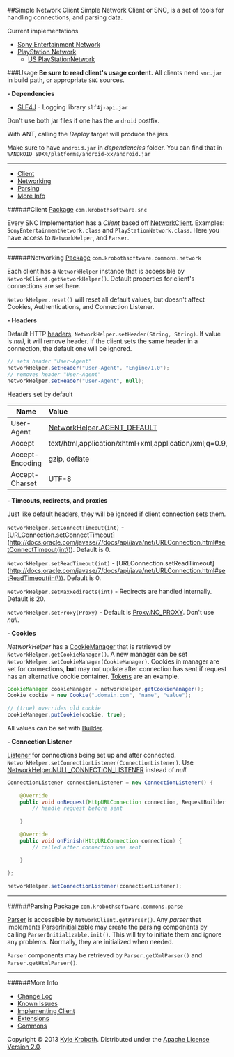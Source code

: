##Simple Network Client
Simple Network Client or SNC, is a set of tools for handling connections, and parsing data.

Current implementations
* [Sony Entertainment Network](https://github.com/KrobothSoftware/SimpleNetworkClient/wiki/Sony-Entertainment-Network)
 * [PlayStation Network](https://github.com/KrobothSoftware/SimpleNetworkClient/wiki/PlayStation-Network)
     * [US PlayStationNetwork](https://github.com/KrobothSoftware/SimpleNetworkClient/wiki/US-PlayStation-Network)

###Usage
**Be sure to read client's usage content.** All clients need `snc.jar` in build path, or appropriate `SNC` sources.

**- Dependencies**

* [SLF4J](http://www.slf4j.org/) - Logging library `slf4j-api.jar`

Don't use both jar files if one has the `android` postfix.

With ANT, calling the *Deploy* target will produce the jars.

Make sure to have `android.jar` in _dependencies_ folder. You can find that in `%ANDROID_SDK%/platforms/android-xx/android.jar`

***
* [Client](#client)
* [Networking](#networking)
* [Parsing](#parsing)
* [More Info](#more-info)


######Client
[Package](http://krobothsoftware.github.io/SimpleNetworkClient/javadoc/com/krobothsoftware/snc/package-summary.html) `com.krobothsoftware.snc`

Every SNC Implementation has a _Client_ based off [NetworkClient](http://krobothsoftware.github.io/SimpleNetworkClient/javadoc/com/krobothsoftware/snc/NetworkClient.html). Examples: `SonyEntertainmentNetwork.class` and `PlayStationNetwork.class`. Here you have access to `NetworkHelper`, and `Parser`.
***

######Networking
[Package](http://krobothsoftware.github.io/SimpleNetworkClient/javadoc/com/krobothsoftware/commons/network/package-summary.html) `com.krobothsoftware.commons.network` 

Each client has a `NetworkHelper` instance that is accessible by `NetworkClient.getNetworkHelper()`. Default properties for client's connections are set here.

`NetworkHelper.reset()` will reset all default values, but doesn't affect Cookies, Authentications, and Connection Listener.

**- Headers**

Default HTTP [headers](http://en.wikipedia.org/wiki/List_of_HTTP_header_fields). `NetworkHelper.setHeader(String, String)`. If value is _null_, it will remove header. If the client sets the same header in a connection, the default one will be ignored.
```java
// sets header "User-Agent"
networkHelper.setHeader("User-Agent", "Engine/1.0");
// removes header "User-Agent"
networkHelper.setHeader("User-Agent", null);
```
Headers set by default

| Name            | Value
|-----------------|:--------------------|
| User-Agent      | [NetworkHelper.AGENT_DEFAULT](http://krobothsoftware.github.io/SimpleNetworkClient/javadoc/com/krobothsoftware/commons/network/NetworkHelper.html#AGENT_DEFAULT)
| Accept          | text/html,application/xhtml+xml,application/xml;q=0.9,*/*;q=0.8
| Accept-Encoding | gzip, deflate
| Accept-Charset  | UTF-8

**- Timeouts, redirects, and proxies**

Just like default headers, they will be ignored if client connection sets them.

`NetworkHelper.setConnectTimeout(int)` - [URLConnection.setConnectTimeout](http://docs.oracle.com/javase/7/docs/api/java/net/URLConnection.html#setConnectTimeout(int\)). Default is 0.

`NetworkHelper.setReadTimeout(int)` - [URLConnection.setReadTimeout](http://docs.oracle.com/javase/7/docs/api/java/net/URLConnection.html#setReadTimeout(int\)). Default is 0.

`NetworkHelper.setMaxRedirects(int)` - Redirects are handled internally. Default is 20.

`NetworkHelper.setProxy(Proxy)` - Default is [Proxy.NO_PROXY](http://docs.oracle.com/javase/1.5.0/docs/api/java/net/Proxy.html#NO_PROXY). Don't use _null_.

**- Cookies**

_NetworkHelper_ has a [CookieManager](http://krobothsoftware.github.io/SimpleNetworkClient/javadoc/com/krobothsoftware/commons/network/CookieManager.html) that is retrieved by `NetworkHelper.getCookieManager()`. A new manager can be set `NetworkHelper.setCookieManager(CookieManager)`. Cookies in manager are set for connections, **but** may not update after connection has sent if request has an alternative cookie container. [Tokens](http://krobothsoftware.github.io/SimpleNetworkClient/javadoc/com/krobothsoftware/snc/Token.html) are an example. 
```java
CookieManager cookieManager = networkHelper.getCookieManager();
Cookie cookie = new Cookie(".domain.com", "name", "value");
		
// (true) overrides old cookie
cookieManager.putCookie(cookie, true);
```
All values can be set with [Builder](http://krobothsoftware.github.io/SimpleNetworkClient/javadoc/com/krobothsoftware/commons/network/value/Cookie.Builder.html).

**- Connection Listener**

[Listener](http://krobothsoftware.github.io/SimpleNetworkClient/javadoc/com/krobothsoftware/commons/network/ConnectionListener.html) for connections being set up and after connected. `NetworkHelper.setConnectionListener(ConnectionListener)`. Use [NetworkHelper.NULL\_CONNECTION\_LISTENER](http://krobothsoftware.github.io/SimpleNetworkClient/javadoc/com/krobothsoftware/commons/network/NetworkHelper.html#NULL_CONNECTION_LISTENER) instead of _null_.
```java
ConnectionListener connectionListener = new ConnectionListener() {
			
	@Override
	public void onRequest(HttpURLConnection connection, RequestBuilder builder) {
		// handle request before sent
				
	}
			
	@Override
	public void onFinish(HttpURLConnection connection) {
		// called after connection was sent
				
	}
	
};
		
networkHelper.setConnectionListener(connectionListener);
```
***
######Parsing
[Package](http://krobothsoftware.github.io/SimpleNetworkClient/javadoc/com/krobothsoftware/commons/parse/package-summary.html) `com.krobothsoftware.commons.parse`

[Parser](http://krobothsoftware.github.io/SimpleNetworkClient/javadoc/com/krobothsoftware/commons/parse/Parser.html) is accessible by `NetworkClient.getParser()`. Any _parser_ that implements [ParserInitializable](http://krobothsoftware.github.io/SimpleNetworkClient/javadoc/com/krobothsoftware/commons/parse/ParserInitializable.html) may create the parsing components by calling `ParserInitializable.init()`. This will try to initiate them and ignore any problems. Normally, they are initialized when needed.

`Parser` components may be retrieved by `Parser.getXmlParser()` and `Parser.getHtmlParser()`. 
***

######More Info
* [Change Log](https://github.com/KrobothSoftware/SimpleNetworkClient/wiki/Change-Log)
* [Known Issues](https://github.com/KrobothSoftware/SimpleNetworkClient/wiki/Known-Issues)
* [Implementing Client](https://github.com/KrobothSoftware/SimpleNetworkClient/wiki/Implementing-Network-Client)
* [Extensions](https://github.com/KrobothSoftware/SimpleNetworkClient/wiki/Extensions)
* [Commons](https://github.com/KrobothSoftware/SimpleNetworkClient/wiki/Commons)

Copyright © 2013 [Kyle Kroboth](https://github.com/KrobothSoftware). Distributed under the [Apache License Version 2.0](http://www.apache.org/licenses/LICENSE-2.0.html).
